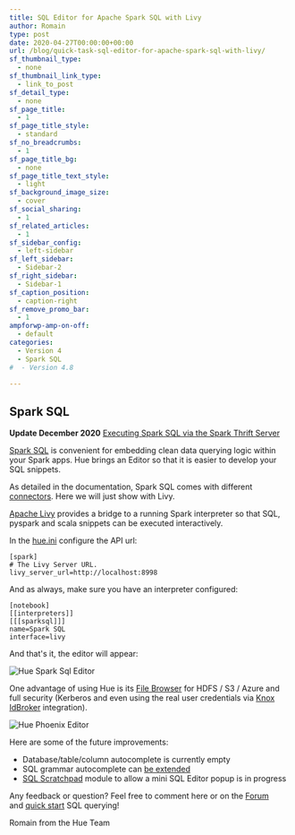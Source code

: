 ```yaml
---
title: SQL Editor for Apache Spark SQL with Livy
author: Romain
type: post
date: 2020-04-27T00:00:00+00:00
url: /blog/quick-task-sql-editor-for-apache-spark-sql-with-livy/
sf_thumbnail_type:
  - none
sf_thumbnail_link_type:
  - link_to_post
sf_detail_type:
  - none
sf_page_title:
  - 1
sf_page_title_style:
  - standard
sf_no_breadcrumbs:
  - 1
sf_page_title_bg:
  - none
sf_page_title_text_style:
  - light
sf_background_image_size:
  - cover
sf_social_sharing:
  - 1
sf_related_articles:
  - 1
sf_sidebar_config:
  - left-sidebar
sf_left_sidebar:
  - Sidebar-2
sf_right_sidebar:
  - Sidebar-1
sf_caption_position:
  - caption-right
sf_remove_promo_bar:
  - 1
ampforwp-amp-on-off:
  - default
categories:
  - Version 4
  - Spark SQL
#  - Version 4.8

---
```


## Spark SQL

**Update December 2020** [Executing Spark SQL via the Spark Thrift Server](https://gethue.com/blog/querying-spark-sql-with-spark-thrift-server-and-hue-editor/)

[Spark SQL](https://spark.apache.org/docs/latest/sql-programming-guide.html) is convenient for embedding clean data querying logic within your Spark apps. Hue brings an Editor so that it is easier to develop your SQL snippets.

As detailed in the documentation, Spark SQL comes with different [connectors](https://docs.gethue.com/administrator/configuration/connectors/#apache-spark-sql). Here we will just show with Livy.

[Apache Livy](https://livy.incubator.apache.org/) provides a bridge to a running Spark interpreter so that SQL, pyspark and scala snippets can be executed interactively.

In the [hue.ini](https://docs.gethue.com/administrator/configuration/) configure the API url:

    [spark]
    # The Livy Server URL.
    livy_server_url=http://localhost:8998

And as always, make sure you have an interpreter configured:

    [notebook]
    [[interpreters]]
    [[[sparksql]]]
    name=Spark SQL
    interface=livy

And that's it, the editor will appear:

![Hue Spark Sql Editor](https://cdn.gethue.com/uploads/2020/04/editor_spark_sql_livy.png)

One advantage of using Hue is its [File Browser](https://docs.gethue.com/user/browsing/#data) for HDFS / S3 / Azure and full security (Kerberos and even using the real user credentials via [Knox IdBroker](https://docs.cloudera.com/runtime/7.1.0/cdp-security-overview/topics/security_how_identity_federation_works_in_cdp.html) integration).

![Hue Phoenix Editor](https://cdn.gethue.com/uploads/2016/08/image2.png)

Here are some of the future improvements:

* Database/table/column autocomplete is currently empty
* SQL grammar autocomplete can [be extended](https://docs.gethue.com/developer/parsers/)
* [SQL Scratchpad](https://docs.gethue.com/developer/api/#scratchpad) module to allow a mini SQL Editor popup is in progress


Any feedback or question? Feel free to comment here or on the <a href="https://discourse.gethue.com/">Forum</a> and <a href="https://docs.gethue.com/quickstart/">quick start</a> SQL querying!


Romain from the Hue Team
